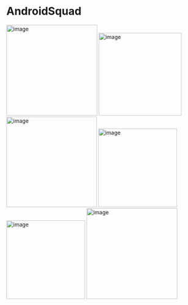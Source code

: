 # AndroidSquad
<img width="238" alt="image" src="https://user-images.githubusercontent.com/97583199/220806798-4a02387b-06d4-4cce-98c7-6adb6db3e188.png">
<img width="217" alt="image" src="https://user-images.githubusercontent.com/97583199/220806822-a854a5bd-3f3f-44d8-9c7b-099ea9c06606.png">
<img width="237" alt="image" src="https://user-images.githubusercontent.com/97583199/220806846-7e2d8037-cf80-4ef7-9352-84ee29148f0a.png">

<img width="206" alt="image" src="https://user-images.githubusercontent.com/97583199/220807435-86c72b86-7229-4df5-b290-2bb19547259f.png">
<img width="206" alt="image" src="https://user-images.githubusercontent.com/97583199/220807393-ea5547ac-4d2d-49cf-8ef5-dc7ad1a0714d.png">
<img width="238" alt="image" src="https://user-images.githubusercontent.com/97583199/220807425-95852431-b574-4034-bc93-a64a920a7c31.png">




